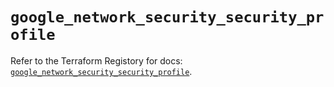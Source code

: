 # `google_network_security_security_profile`

Refer to the Terraform Registory for docs: [`google_network_security_security_profile`](https://registry.terraform.io/providers/hashicorp/google-beta/5.21.0/docs/resources/google_network_security_security_profile).
